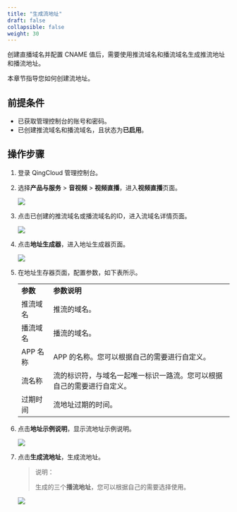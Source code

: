 ```yaml
---
title: "生成流地址"
draft: false
collapsible: false
weight: 30
---
```


创建直播域名并配置 CNAME 值后，需要使用推流域名和播流域名生成推流地址和播流地址。

本章节指导您如何创建流地址。

## 前提条件

- 已获取管理控制台的账号和密码。
- 已创建推流域名和播流域名，且状态为**已启用**。

## 操作步骤

1. 登录 QingCloud 管理控制台。

2. 选择**产品与服务** > **音视频** > **视频直播**，进入**视频直播**页面。

   ![](../../_images/qs_app_list.png)

3. 点击已创建的推流域名或播流域名的ID，进入流域名详情页面。

   ![](../../_images/um_doname_details.png)

4. 点击**地址生成器**，进入地址生成器页面。

   ![](../../_images/um_generate_address.png)

5. 在地址生存器页面，配置参数，如下表所示。

   <table class="table table-bordered table-striped table-condensed">
     <tr>
       <td><b>参数</td>
       <td><b>参数说明</td>
     </tr>
     <tr>
       <td>推流域名</td>
       <td>推流的域名。</td>
     <tr>
       <td>播流域名</td>
       <td>播流的域名。</td>
     </tr>
        <tr>
       <td>APP 名称</td>
       <td>APP 的名称。您可以根据自己的需要进行自定义。</td>
     </tr>
     <tr>
       <td>流名称</td>
       <td>流的标识符，与域名一起唯一标识一路流。您可以根据自己的需要进行自定义。</td>
     </tr>
     <tr>
       <td>过期时间</td>
       <td>流地址过期的时间。</td>
     </tr>
   </table>

6. 点击**地址示例说明**，显示流地址示例说明。

   ![](../../_images/um_address_note.png)

7. 点击**生成流地址**，生成流地址。

   > 说明：
   >
   > 生成的三个**播流地址**，您可以根据自己的需要选择使用。
   
   ![](../../_images/um_flow_address.png)

